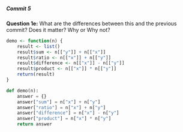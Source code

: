 ##### Commit 5

**Question 1e:** What are the differences between this and the previous commit? Does it matter? Why or Why not?

```R
demo <- function(n) {
    result <- list()
    result$sum <- n[["y"]] + n[["x"]]
    result$ratio <- n[["x"]] + n[["y"]]
    result$difference <- n[["x"]] - n[["y"]]
    result$product <- n[["x"]] * n[["y"]]
    return(result)
}
```

```Python
def demo(n):
    answer = {}
    answer["sum"] = n["x"] + n["y"]
    answer["ratio"] = n["x"] + n["y"]
    answer["difference"] = n["x"] - n["y"]
    answer["product"] = n["x"] * n["y"]
    return answer
```

